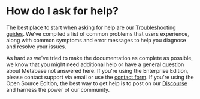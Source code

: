 # How do I ask for help?

The best place to start when asking for help are our [Troubleshooting guides][troubleshooting]. We've compiled a list of common problems that users experience, along with common symptoms and error messages to help you diagnose and resolve your issues.

As hard as we've tried to make the documentation as complete as possible, we know that you might need additional help or have a general question about Metabase not answered here. If you're using the Enterprise Edition, please contact support via email or use the [contact form][contact]. If you're using the Open Source Edition, the best way to get help is to post on our [Discourse][discourse] and harness the power of our community.

[contact]: https://www.metabase.com/contact/
[discourse]: https://discourse.metabase.com/
[troubleshooting]: ../../troubleshooting-guide/index.html
